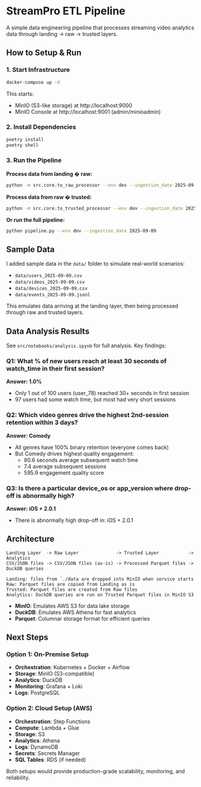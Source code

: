 # StreamPro ETL Pipeline

A simple data engineering pipeline that processes streaming video analytics data through landing -> raw -> trusted layers.

## How to Setup & Run

### 1. Start Infrastructure
```bash
docker-compose up -d
```
This starts:
- MinIO (S3-like storage) at http://localhost:9000
- MinIO Console at http://localhost:9001 (admin/minioadmin)

### 2. Install Dependencies
```bash
poetry install
poetry shell
```

### 3. Run the Pipeline

**Process data from landing � raw:**
```bash
python -m src.core.to_raw_processor --env dev --ingestion_date 2025-09-09
```

**Process data from raw � trusted:**
```bash
python -m src.core.to_trusted_processor --env dev --ingestion_date 2025-09-09
```

**Or run the full pipeline:**
```bash
python pipeline.py --env dev --ingestion_date 2025-09-09
```

## Sample Data

I added sample data in the `data/` folder to simulate real-world scenarios:
- `data/users_2025-09-09.csv`
- `data/videos_2025-09-09.csv` 
- `data/devices_2025-09-09.csv`
- `data/events_2025-09-09.jsonl`

This emulates data arriving at the landing layer, then being processed through raw and trusted layers.

## Data Analysis Results

See `src/notebooks/analysis.ipynb` for full analysis. Key findings:

### Q1: What % of new users reach at least 30 seconds of watch_time in their first session?
**Answer: 1.0%**
- Only 1 out of 100 users (user_78) reached 30+ seconds in first session
- 97 users had some watch time, but most had very short sessions

### Q2: Which video genres drive the highest 2nd-session retention within 3 days?
**Answer: Comedy**
- All genres have 100% binary retention (everyone comes back)
- But Comedy drives highest quality engagement:
  - 80.6 seconds average subsequent watch time
  - 7.4 average subsequent sessions 
  - 595.9 engagement quality score

### Q3: Is there a particular device_os or app_version where drop-off is abnormally high?
**Answer: iOS + 2.0.1**
- There is abnormally high drop-off in: iOS + 2.0.1

## Architecture

```
Landing Layer  -> Raw Layer              -> Trusted Layer           -> Analytics
CSV/JSON files -> CSV/JSON files (as-is) -> Processed Parquet files -> DuckDB queries

Landing: files from `./data are dropped into MinIO when service starts
Raw: Parquet files are copied from Landing as is
Trusted: Parquet files are created from Raw files
Analytics: DuckDB queries are run on Trusted Parquet files in MinIO S3
```

- **MinIO**: Emulates AWS S3 for data lake storage
- **DuckDB**: Emulates AWS Athena for fast analytics
- **Parquet**: Columnar storage format for efficient queries

## Next Steps

### Option 1: On-Premise Setup
- **Orchestration**: Kubernetes + Docker + Airflow
- **Storage**: MinIO (S3-compatible)
- **Analytics**: DuckDB 
- **Monitoring**: Grafana + Loki
- **Logs**: PostgreSQL

### Option 2: Cloud Setup (AWS)
- **Orchestration**: Step Functions
- **Compute**: Lambda + Glue
- **Storage**: S3 
- **Analytics**: Athena
- **Logs**: DynamoDB
- **Secrets**: Secrets Manager
- **SQL Tables**: RDS (if needed)

Both setups would provide production-grade scalability, monitoring, and reliability.